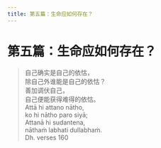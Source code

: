 ```yaml
---
title: 第五篇：生命应如何存在？
---
```


# 第五篇：生命应如何存在？

> 自己确实是自己的依怙，  
> 除自己外谁能是自己的依怙？  
> 善加调伏自己，  
> 自己便能获得难得的依怙。  
> Attā hi attano nātho,  
> ko hi nātho paro siyā;  
> Attanā hi sudantena,  
> nāthaṁ labhati dullabhaṁ.  
> Dh. verses 160